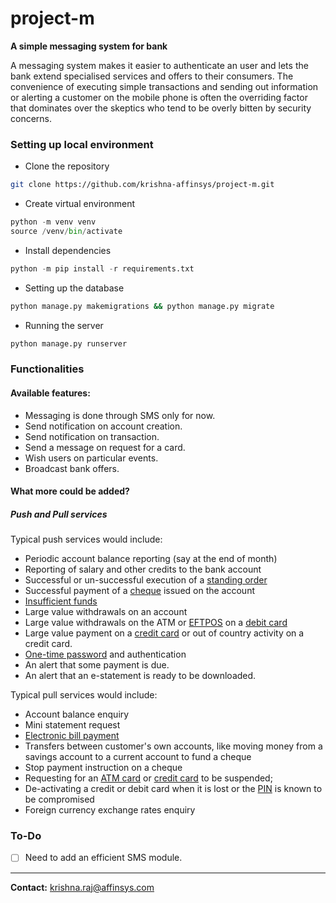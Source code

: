 # project-m
**A simple messaging system for bank**

A messaging system makes it easier to authenticate an user and lets the bank extend specialised services and offers to their consumers. 
The convenience of executing simple transactions and sending out information or alerting a customer on the mobile phone is often the 
overriding factor that dominates over the skeptics who tend to be overly bitten by security concerns.


### Setting up local environment

- Clone the repository 
```bash
git clone https://github.com/krishna-affinsys/project-m.git
```

- Create virtual environment
```python
python -m venv venv
source /venv/bin/activate
```

- Install dependencies
```python
python -m pip install -r requirements.txt
```

- Setting up the database
```bash
python manage.py makemigrations && python manage.py migrate
```

- Running the server
```bash
python manage.py runserver
```

### Functionalities

#### Available features:

- Messaging is done through SMS only for now.
- Send notification on account creation.
- Send notification on transaction.
- Send a message on request for a card.
- Wish users on particular events.
- Broadcast bank offers.

#### What more could be added?

##### Push and Pull services

Typical push services would include:

- Periodic account balance reporting (say at the end of month)
- Reporting of salary and other credits to the bank account
- Successful or un-successful execution of a [standing order](https://en.wikipedia.org/wiki/Standing_order_(banking) "Standing order (banking)")
- Successful payment of a [cheque](https://en.wikipedia.org/wiki/Cheque "Cheque") issued on the account
- [Insufficient funds](https://en.wikipedia.org/wiki/Insufficient_funds "Insufficient funds")
- Large value withdrawals on an account
- Large value withdrawals on the ATM or [EFTPOS](https://en.wikipedia.org/wiki/EFTPOS "EFTPOS") on a [debit card](https://en.wikipedia.org/wiki/Debit_card "Debit card")
- Large value payment on a [credit card](https://en.wikipedia.org/wiki/Credit_card "Credit card") or out of country activity on a credit card.
- [One-time password](https://en.wikipedia.org/wiki/One-time_password "One-time password") and authentication
- An alert that some payment is due.
- An alert that an e-statement is ready to be downloaded.

Typical pull services would include:

- Account balance enquiry
- Mini statement request
- [Electronic bill payment](https://en.wikipedia.org/wiki/Electronic_bill_payment "Electronic bill payment")
- Transfers between customer's own accounts, like moving money from a savings account to a current account to fund a cheque
- Stop payment instruction on a cheque
- Requesting for an [ATM card](https://en.wikipedia.org/wiki/ATM_card "ATM card") or [credit card](https://en.wikipedia.org/wiki/Credit_card "Credit card") to be suspended;
- De-activating a credit or debit card when it is lost or the [PIN](https://en.wikipedia.org/wiki/Personal_identification_number "Personal identification number") is known to be compromised
- Foreign currency exchange rates enquiry


### To-Do

- [ ] Need to add an efficient SMS module.

---

**Contact:** krishna.raj@affinsys.com
